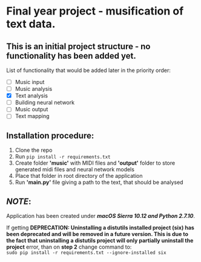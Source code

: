 # Final year project - musification of text data.
## This is an initial project structure - no functionality has been added yet.
List of functionality that would be added later in the priority order:
- [ ] Music input
- [ ] Music analysis
- [x] Text analysis
- [ ] Building neural network
- [ ] Music output
- [ ] Text mapping

## Installation procedure:
  1. Clone the repo
  2. Run `pip install -r requirements.txt`
  3. Create folder __'music'__ with MIDI files and __'output'__ folder to store generated midi files and neural network models
  4. Place that folder in root directory of the application
  5. Run __'main.py'__ file giving a path to the text, that should be analysed

## **_NOTE_**:
Application has been created under _**macOS Sierra 10.12 and Python 2.7.10**_.

If getting **DEPRECATION: Uninstalling a distutils installed project (six) has
been deprecated and will be removed in a future version. This is due to the fact
that uninstalling a distutils project will only partially uninstall the project**
error, than on **step 2** change command to:  
`sudo pip install -r requirements.txt --ignore-installed six`

